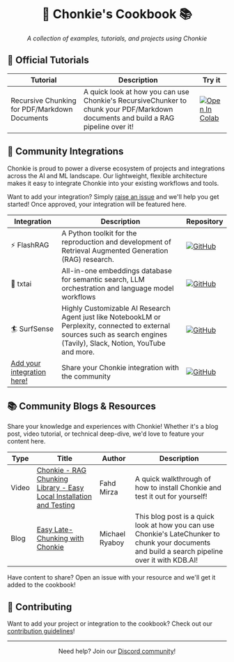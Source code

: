 <div align='center'>

# 🦛 Chonkie's Cookbook 📚

_A collection of examples, tutorials, and projects using Chonkie_

</div>

## 📖 Official Tutorials

| Tutorial | Description | Try it |
|----------|-------------|-----------------|
| Recursive Chunking for PDF/Markdown Documents | A quick look at how you can use Chonkie's RecursiveChunker to chunk your PDF/Markdown documents and build a RAG pipeline over it! | [![Open In Colab](https://colab.research.google.com/assets/colab-badge.svg)](https://colab.research.google.com/github/bhavnicksm/chonkie/blob/main/cookbook/tutorials/Chonkie_RecursiveChunker_for_PDF_and_Markdown.ipynb) |

## 🔌 Community Integrations

Chonkie is proud to power a diverse ecosystem of projects and integrations across the AI and ML landscape. Our lightweight, flexible architecture makes it easy to integrate Chonkie into your existing workflows and tools.

Want to add your integration? Simply [raise an issue](https://github.com/chonkie-inc/chonkie/issues/new) and we'll help you get started! Once approved, your integration will be featured here.

| Integration | Description | Repository |
|-------------|-------------|------------|
| ⚡️ FlashRAG | A Python toolkit for the reproduction and development of Retrieval Augmented Generation (RAG) research. | [![GitHub](https://img.shields.io/badge/GitHub-181717?style=plastic&logo=github&logoColor=white&labelColor=464646)](https://github.com/RUC-NLPIR/FlashRAG) |
| 📄 txtai | All-in-one embeddings database for semantic search, LLM orchestration and language model workflows | [![GitHub](https://img.shields.io/badge/GitHub-181717?style=plastic&logo=github&logoColor=white&labelColor=464646)](https://github.com/MODSetter/SurfSense) |
| 🏄 SurfSense | Highly Customizable AI Research Agent just like NotebookLM or Perplexity, connected to external sources such as search engines (Tavily), Slack, Notion, YouTube and more. | [![GitHub](https://img.shields.io/badge/GitHub-181717?style=plastic&logo=github&logoColor=white&labelColor=464646)](https://github.com/RUC-NLPIR/FlashRAG) |
| [Add your integration here!](../CONTRIBUTING.md) | Share your Chonkie integration with the community | [![GitHub](https://img.shields.io/badge/GitHub-181717?style=plastic&logo=github&logoColor=white&labelColor=464646)](../CONTRIBUTING.md) |

## 📚 Community Blogs & Resources

Share your knowledge and experiences with Chonkie! Whether it's a blog post, video tutorial, or technical deep-dive, we'd love to feature your content here.

| Type | Title | Author | Description |
|------|--------|--------|-------------|
| Video | [Chonkie - RAG Chunking Library - Easy Local Installation and Testing](https://www.youtube.com/watch?v=f4f1TkeL5Hk) | Fahd Mirza | A quick walkthrough of how to install Chonkie and test it out for yourself! |
| Blog | [Easy Late-Chunking with Chonkie](https://pub.towardsai.net/easy-late-chunking-with-chonkie-7f05e5916997) | Michael Ryaboy | This blog post is a quick look at how you can use Chonkie's LateChunker to chunk your documents and build a search pipeline over it with KDB.AI! |

Have content to share? Open an issue with your resource and we'll get it added to the cookbook!

## 📝 Contributing

Want to add your project or integration to the cookbook? Check out our [contribution guidelines](../CONTRIBUTING.md)!

---

<div align='center'>

Need help? Join our [Discord community](https://discord.gg/rYYp6DC4cv)!

</div>
